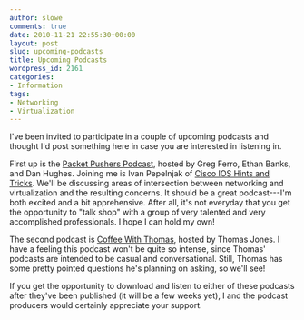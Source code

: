 ```yaml
---
author: slowe
comments: true
date: 2010-11-21 22:55:30+00:00
layout: post
slug: upcoming-podcasts
title: Upcoming Podcasts
wordpress_id: 2161
categories:
- Information
tags:
- Networking
- Virtualization
---
```


I've been invited to participate in a couple of upcoming podcasts and thought I'd post something here in case you are interested in listening in.

First up is the [Packet Pushers Podcast](http://packetpushers.net/), hosted by Greg Ferro, Ethan Banks, and Dan Hughes. Joining me is Ivan Pepelnjak of [Cisco IOS Hints and Tricks](http://blog.ioshints.info/). We'll be discussing areas of intersection between networking and virtualization and the resulting concerns. It should be a great podcast---I'm both excited and a bit apprehensive. After all, it's not everyday that you get the opportunity to "talk shop" with a group of very talented and very accomplished professionals. I hope I can hold my own!

The second podcast is [Coffee With Thomas](http://www.niketown588.com/2010/07/coffee-with-thomas.html), hosted by Thomas Jones. I have a feeling this podcast won't be quite so intense, since Thomas' podcasts are intended to be casual and conversational. Still, Thomas has some pretty pointed questions he's planning on asking, so we'll see!

If you get the opportunity to download and listen to either of these podcasts after they've been published (it will be a few weeks yet), I and the podcast producers would certainly appreciate your support.
